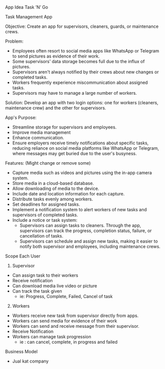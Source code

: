 App Idea
Task ’N’ Go

Task Management App

Objective: Create an app for supervisors, cleaners, guards, or maintenance crews.

Problem:
- Employees often resort to social media apps like WhatsApp or Telegram to send pictures as evidence of their work.
- Some supervisors' data storage becomes full due to the influx of pictures.
- Supervisors aren't always notified by their crews about new changes or completed tasks.
- Workers frequently experience miscommunication about assigned tasks.
- Supervisors may have to manage a large number of workers.

Solution: Develop an app with two login options: one for workers (cleaners, maintenance crew) and the other for supervisors.

App's Purpose:
- Streamline storage for supervisors and employees.
- Improve media management
- Enhance communication.
- Ensure employers receive timely notifications about specific tasks, reducing reliance on social media platforms like WhatsApp or Telegram, where messages may
get buried due to the user's busyness.

Features:
(Might change or remove some)
- Capture media such as videos and pictures using the in-app camera system. 
- Store media in a cloud-based database.
- Allow downloading of media to the device.
- Include date and location information for each capture.
- Distribute tasks evenly among workers.
- Set deadlines for assigned tasks.
- Implement a notification system to alert workers of new tasks and supervisors of completed tasks.
- Include a notice or task system:
    - Supervisors can assign tasks to cleaners. Through the app, supervisors can track the progress, completion status, failure, or cancellation of tasks.
    - Supervisors can schedule and assign new tasks, making it easier to notify both supervisor and employees, including maintenance crews.

Scope Each User
1. Supervisor
- Can assign task to their workers
- Receive notification 
- Can download media live video or picture
- Can track the task given 
    - ie: Progress, Complete, Failed, Cancel of task
2. Workers
- Workers receive new task from supervisor directly from apps.
- Workers can send media for evidence of their work
- Workers can send and receive message from their supervisor.
- Receive Notification
- Workers can manage task progression 
    - ie : can cancel, complete, in progress and failed

Business Model
-  Jual kat company
